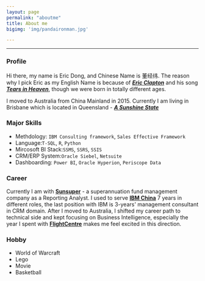 ```yaml
---
layout: page
permalink: "aboutme"
title: About me
bigimg: 'img/pandaironman.jpg'

---
```


---
### <i class="fa fa-info-circle" aria-hidden="true"></i> Profile

Hi there, my name is Eric Dong, and Chinese Name is 董经纬. The reason why I pick Eric as my English Name is because of [**_Eric Clapton_**](https://en.wikipedia.org/wiki/Eric_Clapton) and his song <i class="fa fa-youtube-play" aria-hidden="true"></i> [**_Tears in Heaven_**](https://www.youtube.com/watch?v=JxPj3GAYYZ0), though we were born in totally different ages.

I moved to Australia from China Mainland in 2015. Currently I am living in Brisbane which is located in Queensland -<i class="fa fa-map-marker" aria-hidden="true"></i> [**_A Sunshine State_**](https://www.google.com.au/maps/place/Brisbane+QLD)

### <i class="fa fa-code" aria-hidden="true"></i> Major Skills

- Methdology: `IBM Consulting framework`, `Sales Effective Framework`
- Language:`T-SQL`, `R`, `Python`
- Mircosoft BI Stack:`SSMS`, `SSRS`, `SSIS`
- CRM/ERP System:`Oracle Siebel`, `Netsuite`
- Dashboarding: `Power BI`, `Oracle Hyperion`, `Periscope Data`

### <i class="fa fa-suitcase" aria-hidden="true"></i> Career  
Currently I am with <i class="fa fa-sun-o" aria-hidden="true"></i> [**Sunsuper**](https://www.sunsuper.com.au/) - a superannuation fund management company as a Reporting Analyst. 
I used to serve <i class="fa fa-building" aria-hidden="true"></i> [**IBM China**](https://www.ibm.com) 7 years in different roles, the last position with IBM is 3-years' management consultant in CRM domain. After I moved to Australia, I shifted my career path to technical side and kept focusing on Business Intelligence, especially the year I spent with <i class="fa fa-plane" aria-hidden="true"></i> [**FlightCentre**](http://www.fctgl.com/) makes me feel excited in this direction. 

### <i class="fa fa-heart" aria-hidden="true"></i> Hobby
- World of Warcraft
- Lego
- Movie
- Basketball






